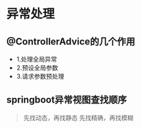 # 异常处理

## @ControllerAdvice的几个作用
- 1.处理全局异常
- 2.预设全局参数
- 3.请求参数预处理

## springboot异常视图查找顺序
> 先找动态，再找静态
> 先找精确，再找模糊
